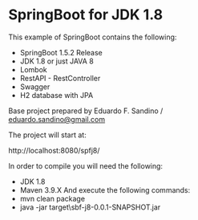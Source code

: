 # SpringBoot for JDK 1.8

This example of SpringBoot contains the following:
* SpringBoot 1.5.2 Release
* JDK 1.8 or just JAVA 8
* Lombok
* RestAPI - RestController
* Swagger
* H2 database with JPA

Base project prepared by Eduardo F. Sandino / eduardo.sandino@gmail.com

The project will start at:

http://localhost:8080/spfj8/

In order to compile you will need the following:
* JDK 1.8
* Maven 3.9.X
And execute the following commands:
* mvn clean package
* java -jar target\sbf-j8-0.0.1-SNAPSHOT.jar